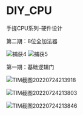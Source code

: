 # DIY_CPU
手搓CPU系列-硬件设计

第二期：8位全加法器

![捕获4](https://user-images.githubusercontent.com/23308519/226588945-c8799d21-2a1c-45af-a8ff-ffc31ac5131a.JPG)
![捕获5](https://user-images.githubusercontent.com/23308519/226588957-a2290f2a-b618-45bc-b030-72f7df2d69d4.JPG)


第一期：基础逻辑门

![TIM截图20220724213918](https://user-images.githubusercontent.com/23308519/180649737-4dc02090-0dd0-49b0-9999-e734324929b7.png)

![TIM截图20220724213803](https://user-images.githubusercontent.com/23308519/180649751-e72277dd-87f4-48b1-b7b7-048252f1aca7.png)

![TIM截图20220724213846](https://user-images.githubusercontent.com/23308519/180649757-a4287c1d-0950-4f3c-bc30-96976dc1a064.png)

